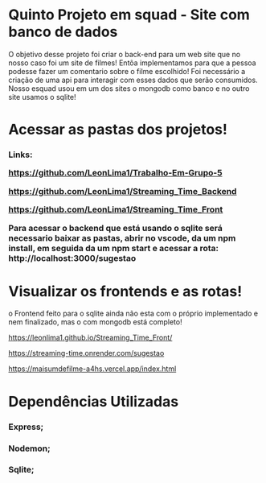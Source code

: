 # Quinto Projeto em squad - Site com banco de dados 

O objetivo desse projeto foi criar o back-end para um web site que no nosso caso foi um site de filmes! Entõa implementamos para que a pessoa podesse fazer um comentario sobre o filme escolhido! Foi necessário a criação de uma api para interagir com esses dados que serão consumidos. Nosso esquad usou em um dos sites o mongodb como banco e no outro site usamos o sqlite!


# Acessar as pastas dos projetos!

<h3>Links:

https://github.com/LeonLima1/Trabalho-Em-Grupo-5

https://github.com/LeonLima1/Streaming_Time_Backend

https://github.com/LeonLima1/Streaming_Time_Front

Para acessar o backend que está usando o sqlite será necessario baixar as pastas, abrir no vscode, da um npm install, em seguida da um npm start e acessar a rota: http://localhost:3000/sugestao

# Visualizar os frontends e as rotas!

o Frontend feito para o sqlite ainda não esta com o próprio implementado e nem finalizado, mas o com mongodb está completo!

https://leonlima1.github.io/Streaming_Time_Front/

https://streaming-time.onrender.com/sugestao

https://maisumdefilme-a4hs.vercel.app/index.html

# Dependências Utilizadas 
<h3>Express;
<h3>Nodemon;
<h3>Sqlite;



